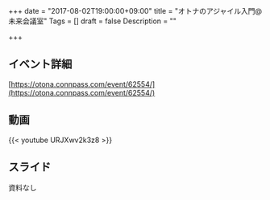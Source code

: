 +++
date = "2017-08-02T19:00:00+09:00"
title = "オトナのアジャイル入門@未来会議室"
Tags = []
draft = false
Description = ""

+++

## イベント詳細

[https://otona.connpass.com/event/62554/](https://otona.connpass.com/event/62554/)

## 動画

{{< youtube URJXwv2k3z8 >}}

## スライド

資料なし
